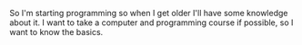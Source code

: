So I'm starting programming so when I get older I'll have some knowledge about it. I want to take a computer and programming course if possible, so I want to know the basics. 
